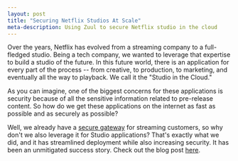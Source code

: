 ```yaml
---
layout: post
title: "Securing Netflix Studios At Scale"
meta-description: Using Zuul to secure Netflix studio in the cloud
---
```


Over the years, Netflix has evolved from a streaming company to a
full-fledged studio. Being a tech company, we wanted to leverage that expertise to build a studio of the future. In this future world, there is an application for every part of the process -- from creative, to production, to marketing, and eventually all the way to playback. We call it the "Studio in the Cloud."

As you can imagine, one of the biggest concerns for these applications is security because of all the sensitive information related to pre-release content. So how do we get these applications on the internet as fast as possible and as securely as possible? 

Well, we already have a [secure gateway](https://github.com/Netflix/zuul) for streaming customers, so why don't we also leverage it for Studio applications? That's exactly what we did, and it has streamlined deployment while also increasing security. It has been an unmitigated success story. Check out the blog post [here](https://netflixtechblog.com/the-show-must-go-on-securing-netflix-studios-at-scale-19b801c86479). 
